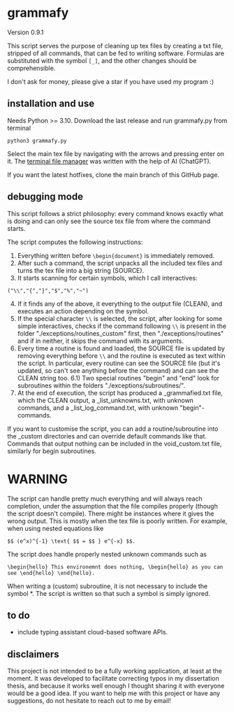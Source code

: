 # grammafy

Version 0.9.1

This script serves the purpose of cleaning up tex files by creating a txt file, stripped of all commands, that can be fed to writing software. Formulas are substituted with the symbol `[_]`, and the other changes should be comprehensible.

I don't ask for money, please give a star if you have used my program :)

## installation and use

Needs Python >= 3.10. Download the last release and run grammafy.py from terminal
```
python3 grammafy.py
```
Select the main tex file by navigating with the arrows and pressing enter on it. The [terminal file manager](https://github.com/ttoommxx/pylePicker) was written with the help of AI (ChatGPT).

If you want the latest hotfixes, clone the main branch of this GitHub page.

## debugging mode

This script follows a strict philosophy: every command knows exactly what is doing and can only see the source tex file from where the command starts.

The script computes the following instructions:
1) Everything written before `\begin{document}` is immediately removed.
2) After such a command, the script unpacks all the included tex files and turns the tex file into a big string (SOURCE).
3) It starts scanning for certain symbols, which I call interactives:
```
("\\","{","}","$","%","~")
```
4) If it finds any of the above, it everything to the output file (CLEAN), and executes an action depending on the symbol.
5) If the special character ``\\`` is selected, the script, after looking for some simple interactives, checks if the command following ``\\`` is present in the folder "./exceptions/routines_custom" first, then "./exceptions/routines" and if in neither, it skips the command with its arguments.
6) Every time a routine is found and loaded, the SOURCE file is updated by removing everything before ``\\`` and the routine is executed as text within the script. In particular, every routine can see the SOURCE file (but it's updated, so can't see anything before the command) and can see the CLEAN string too.
6.1) Two special routines "begin" and "end" look for subroutines within the folders "./exceptions/subroutines/".
7) At the end of execution, the script has produced a _grammafied.txt file, which the CLEAN output, a _list_unknowns.txt, with unknown commands, and a _list_log_command.txt, with unknown "begin"-commands.

If you want to customise the script, you can add a routine/subroutine into the _custom directories and can override default commands like that.
Commands that output nothing can be included in the void_custom.txt file, similarly for begin subroutines.

# WARNING

The script can handle pretty much everything and will always reach completion, under the assumption that the file compiles properly (though the script doesn't compile). There might be instances where it gives the wrong output. This is mostly when the tex file is poorly written. For example, when using nested equations like
```
$$ (e^x)^{-1} \text{ $$ = $$ } e^{-x} $$. 
```
The script does handle properly nested unknown commands such as
```
\begin{hello} This environemnt does nothing, \begin{hello} as you can see \end{hello} \end{hello}.
```
When writing a (custom) subroutine, it is not necessary to include the symbol *. The script is written so that such a symbol is simply ignored.

## to do

- include typing assistant cloud-based software APIs.

## disclaimers

This project is not intended to be a fully working application, at least at the moment. It was developed to facilitate correcting typos in my dissertation thesis, and because it works well enough I thought sharing it with everyone would be a good idea. If you want to help me with this project or have any suggestions, do not hesitate to reach out to me by email!